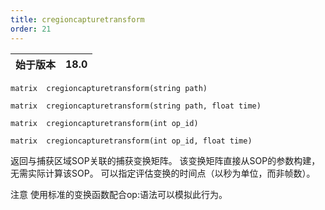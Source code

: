 ```yaml
---
title: cregioncapturetransform
order: 21
---
```

| 始于版本 | 18.0 |
| --- | --- |

`matrix  cregioncapturetransform(string path)`

`matrix  cregioncapturetransform(string path, float time)`

`matrix  cregioncapturetransform(int op_id)`

`matrix  cregioncapturetransform(int op_id, float time)`

返回与捕获区域SOP关联的捕获变换矩阵。
该变换矩阵直接从SOP的参数构建，无需实际计算该SOP。
可以指定评估变换的时间点（以秒为单位，而非帧数）。

注意
使用标准的变换函数配合op:语法可以模拟此行为。
